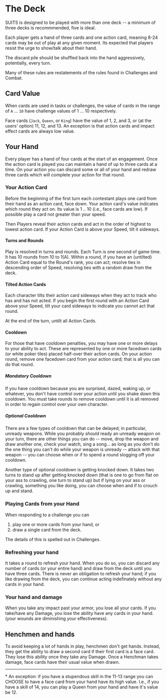 # The Deck

SUITS is designed to be played with more than one deck -- a minimum of three decks is recommmended, five is ideal. 

Each player gets a hand of three cards and one action card, meaning 8-24 cards may be out of play at any given moment.
Its expected that players resist the urge to show/talk about their hand. 

The discard pile should be shuffled back into the hand aggressively, potentially, every turn. 

Many of these rules are restatements of the rules found in Challenges and Combat.

## Card Value

When cards are used in tasks or challenges, the value of cards in the range of `A` ... `10` have challenge values
of 1 ... 10 respectively. 

Face cards (`Jack`, `Queen`, or `King`) have the value of 1, 2, and 3, or (at the users' option) 11, 12, and 13.
An exception is that action cards and impact effect cards are always low value. 

## Your Hand 

Every player has a hand of four cards at the start of an engagement. 
Once the action card is played you can maintain a hand of up to three cards at a time. 
On your action you can discard some or all of your hand and redraw three cards which will complete your action for that round.

### Your Action Card

Before the beginning of the first turn each contestant plays one card from their hand as an action card, face down.
Your action card's value indicates which round they act on. Its value is 1 .. 10 (i.e., face cards are low).
If possible play a card not greater than your speed. 

Then Players reveal their action cards and act in the order of highest to lowest action card. 
If your Action Card is above your Speed, tilt it sideways.

#### Turns and Rounds

Play is resolved in turns and rounds. Each Turn is one second of game time. 
It has 10 rounds from 10 to 1(A). Within a round, if you have an (untilted) Action Card equal to the Round's rank,
you can act; resolve ties in descending order of Speed, resolving ties with a random draw from the deck.

#### Tilted Action Cards

Each character tilts their action card sideways when they act to track who has and has not acted.
If you begin the first round with an Action Card above your Speed, 
tilt your card sideways to indicate you cannot act that round.

At the end of the turn, untilt all Action Cards. 

#### Cooldown 

For those that have cooldown penalties, you may have one or more delays to your ability to act. 
These are represented by one or more facedown cards (or white poker tiles) placed half-over their action cards.
On your action round, remove one facedown card from your action card; that is all you can do that round. 

##### Mandatory Cooldown

If you have cooldown because you are surprised, dazed, waking up, or whatever, you don't have control over your 
action until you shake down this cooldown. 
You must take rounds to remove cooldown until it is all removed in order to regain control over your own character.

##### Optional Cooldown

There are a few types of cooldown that can be delayed; in particular, unready weapons. 
While you probably *should* ready an unready weapon on your turn, there are other things you can do --
move, drop the weapon and draw another one, check your watch, sing a song...
as long as you don't do the one thing you can't do while your weapon is unready -- attack with that weapon -- you can choose
when or if to spend a round slogging off your cooldown. 

Another type of optional cooldown is getting knocked down. 
It takes two turns to stand up after getting knocked down 
(that is one to go from flat on your ass to crawling, one turn to stand up)
but if lying on your ass or crawling, something you like doing, you can choose when and if to crouch up and stand. 

### Playing Cards from your Hand

When responding to a challenge you can
 
1. play one or more cards from your hand, or
2. draw a single card from the deck. 

The details of this is spelled out in Challenges. 

### Refreshing your hand

It takes a round to refresh your hand. 
When you do so, you can discard any number of cards (or your entire hand) and draw from the deck until you have three cards.
There is never an obligation to refresh your hand; if you like drawing from the deck, you can continue acting indefinately
without any cards in your hand. 

### Your hand and damage

When you take any impact past your armor, you lose all your cards. 
If you take/have any Damage, you lose the ability have any cards in your hand. (your wounds are diminishing your effectiveness).

## Henchmen and hands

To avoid keeping a lot of hands in play, henchmen don't get hands. 
Instead, they get the ability to draw a second card if their first card is a face card. 
They lose this ability once they take any Damage. 
Once a Henchman takes damage, face cards have their usual value when drawn. 

-------

&#42; An exception: if you have a stupendous skill in the 11-13 range you can CHOOSE to have a face card
from your hand have its high value.
I.e., if you have a skill of 14, you can play a Queen from your hand and have it's value be 12.
